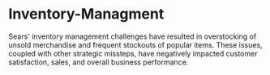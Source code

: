 # Inventory-Managment
Sears' inventory management challenges have resulted in overstocking of unsold merchandise and frequent stockouts of popular items. These issues, coupled with other strategic missteps, have negatively impacted customer satisfaction, sales, and overall business performance.
